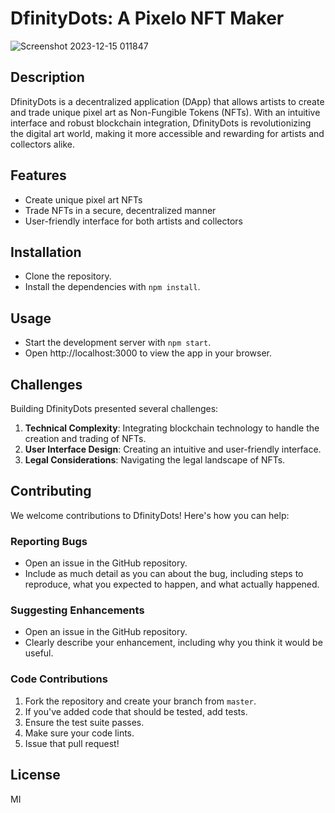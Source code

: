 # DfinityDots: A Pixelo NFT Maker
![Screenshot 2023-12-15 011847](https://github.com/Spydiecy/DfinityDots/assets/100078125/bf45ad07-cec1-4e1d-b220-5606c6f1e3a1)

## Description

DfinityDots is a decentralized application (DApp) that allows artists to create and trade unique pixel art as Non-Fungible Tokens (NFTs). With an intuitive interface and robust blockchain integration, DfinityDots is revolutionizing the digital art world, making it more accessible and rewarding for artists and collectors alike.

## Features

- Create unique pixel art NFTs
- Trade NFTs in a secure, decentralized manner
- User-friendly interface for both artists and collectors

## Installation

- Clone the repository.
- Install the dependencies with `npm install`.

## Usage

- Start the development server with `npm start`.
- Open http://localhost:3000 to view the app in your browser.

## Challenges

Building DfinityDots presented several challenges:

1. **Technical Complexity**: Integrating blockchain technology to handle the creation and trading of NFTs.
2. **User Interface Design**: Creating an intuitive and user-friendly interface.
3. **Legal Considerations**: Navigating the legal landscape of NFTs.

## Contributing

We welcome contributions to DfinityDots! Here's how you can help:

### Reporting Bugs

- Open an issue in the GitHub repository.
- Include as much detail as you can about the bug, including steps to reproduce, what you expected to happen, and what actually happened.

### Suggesting Enhancements

- Open an issue in the GitHub repository.
- Clearly describe your enhancement, including why you think it would be useful.

### Code Contributions

1. Fork the repository and create your branch from `master`.
2. If you've added code that should be tested, add tests.
3. Ensure the test suite passes.
4. Make sure your code lints.
5. Issue that pull request!

## License

MI
